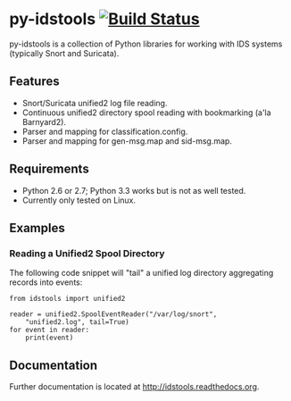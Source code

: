 # py-idstools [![Build Status](https://travis-ci.org/jasonish/py-idstools.png?branch=master)](https://travis-ci.org/jasonish/py-idstools)

py-idstools is a collection of Python libraries for working with IDS
systems (typically Snort and Suricata).

## Features

- Snort/Suricata unified2 log file reading.
- Continuous unified2 directory spool reading with bookmarking (a'la
  Barnyard2).
- Parser and mapping for classification.config.
- Parser and mapping for gen-msg.map and sid-msg.map.

## Requirements

- Python 2.6 or 2.7; Python 3.3 works but is not as well tested.
- Currently only tested on Linux.

## Examples

### Reading a Unified2 Spool Directory

The following code snippet will "tail" a unified log directory
aggregating records into events:

```
from idstools import unified2

reader = unified2.SpoolEventReader("/var/log/snort",
    "unified2.log", tail=True)
for event in reader:
    print(event)
```

## Documentation

Further documentation is located at http://idstools.readthedocs.org.
